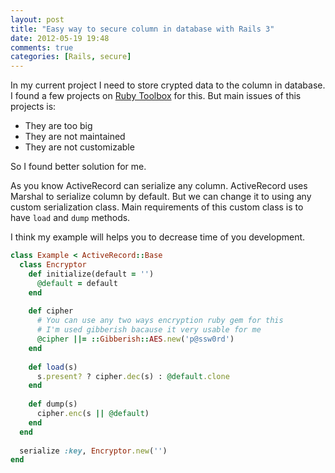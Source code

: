 ```yaml
---
layout: post
title: "Easy way to secure column in database with Rails 3"
date: 2012-05-19 19:48
comments: true
categories: [Rails, secure]
---
```


In my current project I need to store crypted data to the column in database.
I found a few projects on [Ruby Toolbox](https://www.ruby-toolbox.com/categories/encryption) for this.
But main issues of this projects is:

- They are too big
- They are not maintained
- They are not customizable

So I found better solution for me. 

<!-- more -->

As you know ActiveRecord can serialize any column. ActiveRecord uses Marshal to serialize column by default. But we can change it to using any custom serialization class. Main requirements of this custom class is to have `load` and `dump` methods.

I think my example will helps you to decrease time of you development.

```ruby Example of custom serialization class
class Example < ActiveRecord::Base    
  class Encryptor
    def initialize(default = '')
      @default = default
    end
  
    def cipher
      # You can use any two ways encryption ruby gem for this
      # I'm used gibberish bacause it very usable for me
      @cipher ||= ::Gibberish::AES.new('p@ssw0rd')
    end
  
    def load(s)
      s.present? ? cipher.dec(s) : @default.clone
    end
  
    def dump(s)
      cipher.enc(s || @default)
    end   
  end
  
  serialize :key, Encryptor.new('')
end
```
